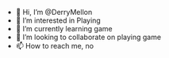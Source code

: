 - 👋 Hi, I’m @DerryMellon
- 👀 I’m interested in Playing
- 🌱 I’m currently learning game
- 💞️ I’m looking to collaborate on playing game
- 📫 How to reach me, no

<!---
DerryMellon/DerryMellon is a ✨ special ✨ repository because its `README.md` (this file) appears on your GitHub profile.
You can click the Preview link to take a look at your changes.
--->
